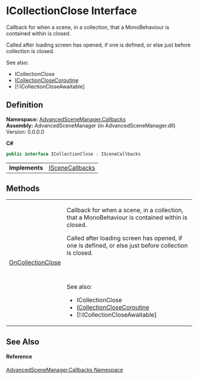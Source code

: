 # ICollectionClose Interface



Callback for when a scene, in a collection, that a MonoBehaviour is contained within is closed.

Called after loading screen has opened, if one is defined, or else just before collection is closed.
  
  
 See also: <ul><li>ICollectionClose</li><li><a href="T_AdvancedSceneManager_Callbacks_ICollectionCloseCoroutine.md">ICollectionCloseCoroutine</a></li><li>[!:ICollectionCloseAwaitable]</li></ul>





## Definition
**Namespace:** <a href="N_AdvancedSceneManager_Callbacks.md">AdvancedSceneManager.Callbacks</a>  
**Assembly:** AdvancedSceneManager (in AdvancedSceneManager.dll) Version: 0.0.0.0

**C#**
``` C#
public interface ICollectionClose : ISceneCallbacks
```

<table><tr><td><strong>Implements</strong></td><td><a href="T_AdvancedSceneManager_Callbacks_ISceneCallbacks.md">ISceneCallbacks</a></td></tr>
</table>



## Methods
<table>
<tr>
<td><a href="M_AdvancedSceneManager_Callbacks_ICollectionClose_OnCollectionClose.md">OnCollectionClose</a></td>
<td><p>Callback for when a scene, in a collection, that a MonoBehaviour is contained within is closed.</p><p>

Called after loading screen has opened, if one is defined, or else just before collection is closed.</p><br /><br />

 See also: <ul><li>ICollectionClose</li><li><a href="T_AdvancedSceneManager_Callbacks_ICollectionCloseCoroutine.md">ICollectionCloseCoroutine</a></li><li>[!:ICollectionCloseAwaitable]</li></ul>

</td></tr>
</table>

## See Also


#### Reference
<a href="N_AdvancedSceneManager_Callbacks.md">AdvancedSceneManager.Callbacks Namespace</a>  
